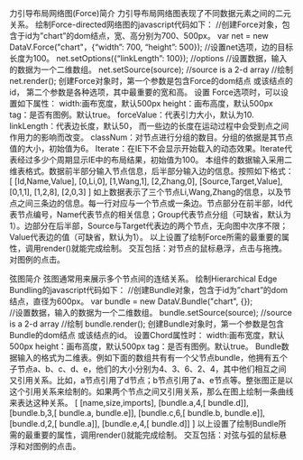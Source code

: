 力引导布局网络图(Force)简介
力引导布局网络图表现了不同数据元素之间的二元关系。 绘制Force-directed网络图的javascript代码如下：
     //创建Force对象，包含于id为”chart”的dom结点，宽、高分别为700、500px。
     var net = new DataV.Force("chart"，{“width”: 700, “height”: 500});
     //设置net选项，边的目标长度为100。
     net.setOptions({“linkLength”: 100}); //options
     //设置数据，输入的数据为一个二维数组。
     net.setSource(source); //source is a 2-d array
     //绘制
     net.render();
创建Force对象时，第一个参数是包含Force的dom结点 或该结点的id， 第二个参数是各种选项，其中最重要的宽和高。 
设置 Force选项时，可以设置如下属性：
width:画布宽度，默认500px
height：画布高度，默认500px
tag：是否有图例。默认true。
forceValue：代表引力大小，默认为10.
linkLength：代表边长度，默认50， 而一些边的长度在运动过程中会受到点之间作用力的影响而改变。
classNum：对节点进行分组的数目。分组的依据是其节点值的大小，初始值为6。
Iterate：在IE下不会显示开始载入的动态效果。Iterate代表经过多少个周期显示IE中的布局结果，初始值为100。
本组件的数据输入采用二维表格式。数据前半部分输入节点信息，后半部分输入边的信息。按照如下格式：
     [
     [Id,Name,Value],
     [0,Li,0],
     [1,Wang,1],
     [2,Zhang,0],
     [Source,Target,Value],
     [0,1,1],
     [1,2,8],
     [2,0,3]
     ]
如上数据表示了三个节点Li,Wang,Zhang的信息，以及节点之间三条边的信息。每一行对应与一个节点或一条边。节点部分在前半部，Id代表节点编号，Name代表节点的相关信息；Group代表节点分组（可缺省，默认为1）。边部分在后半部，Source与Target代表边的两个节点，无向图中次序不限；Value代表边的值（可缺省，默认为1）。
以上设置了绘制Force所需的最重要的属性，调用render()就能完成绘制。
交互包括：对节点的鼠标悬浮，点击与拖拽。对图例的点击。


弦图简介
弦图通常用来展示多个节点间的连结关系。 绘制Hierarchical Edge Bundling的javascript代码如下：
     //创建Bundle对象，包含于id为”chart”的dom结点，直径为600px。
     var bundle = new DataV.Bundle("chart", {});        
     //设置数据，输入的数据为一个二维数组。
     bundle.setSource(source); //source is a 2-d array
     //绘制
     bundle.render();
创建Bundle对象时，第一个参数是包含Bundle的dom结点 或该结点的id。
设置Chord属性时：
width:画布宽度，默认500px
height：画布高度，默认500px
tag：是否有图例。默认true。
Bundle数据输入的格式为二维表。例如下面的数组共有有一个父节点bundle，他拥有五个子节点a、b、c、d、e，他们的大小分别为4、3、6、2、4，其中他们相互之间又引用关系。比如，a节点引用了d节点；b节点引用了a、e节点等。整张图正是以这个引用关系来绘制的。如果两个节点之间又引用关系，那么在图上绘制一条曲线来表达这种关系。
     [
       [name,size,imports],
       [bundle.a,4,[ bundle.d]],
       [bundle.b,3,[ bundle.a, bundle.e]],
       [bundle.c,6,[ bundle.b, bundle.e]],
       [bundle.d,2,[ bundle.a]],
       [bundle.e,4,[ bundle.d]]
    ]
以上设置了绘制Bundle所需的最重要的属性，调用render()就能完成绘制。
交互包括：对弦与弧的鼠标悬浮和对图例的点击。
